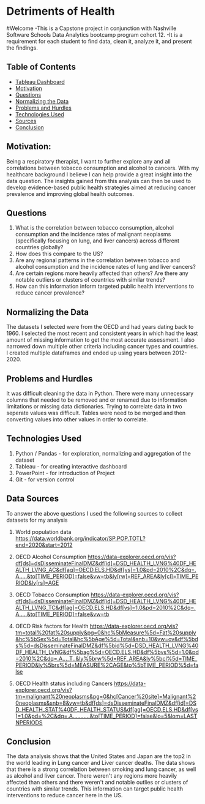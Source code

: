 # Detriments of Health

#Welcome
-This is a Capstone project in conjunction with Nashville Software Schools Data Analytics bootcamp program cohort 12. 
-It is a requirement for each student to find data, clean it, analyze it, and present the findings.


## Table of Contents
* [Tableau Dashboard](#Tableau-dashboard)
* [Motivation](#motivation)
* [Questions](#questions)
* [Normalizing the Data](#normaling-the-data)
* [Problems and Hurdles](#problems-and-hurdles)
* [Technologies Used](#technologies-used)
* [Sources](#sources)
* [Conclusion](#conclusion)


## Motivation:
Being a respiratory therapist, I want to further explore any and all correlations between tobacco consumption and alcohol to cancers. With my healthcare background I believe I can help provide a great insight into the data question.  The insights gained from this analysis can then be used to develop evidence-based public health strategies aimed at reducing cancer prevalence and improving global health outcomes.


## Questions
1) What is the correlation between tobacco consumption, alcohol consumption and the incidence rates of malignant neoplasms (specifically focusing on lung, and liver cancers) across different countries globally?
2) How does this compare to the US?
3) Are any regional patterns in the correlation between tobacco and alcohol consumption and the incidence rates of lung and liver cancers?
4) Are certain regions more heavily affected than others? Are there any notable outliers or clusters of countries with similar trends?
5) How can this information inform targeted public health interventions to reduce cancer prevalence?


## Normalizing the Data
The datasets I selected were from the OECD and had years dating back to 1960. I selected the most recent and consistent years in which had the least amount of missing information to get the most accurate assessment. I also narrowed down multiple other criteria including cancer types and countries. I created multiple dataframes and ended up using years between 2012-2020.


## Problems and Hurdles
It was difficult cleaning the data in Python. There were many unnecessary columns that needed to be removed and or renamed due to information limitations or missing data dictionaries. Trying to correlate data in two seperate values was difficult. Tables were need to be merged and then converting values into other values in order to correlate.


## Technologies Used
1) Python / Pandas - for exploration, normalizing and aggregation of the dataset
2) Tableau - for creating interactive dashboard
3) PowerPoint - for introduction of Project
4) Git - for version control


## Data Sources
To answer the above questions I used the following sources to collect datasets for my analysis

1) World population data
https://data.worldbank.org/indicator/SP.POP.TOTL?end=2020&start=2012

2) OECD Alcohol Consumption
https://data-explorer.oecd.org/vis?df[ds]=dsDisseminateFinalDMZ&df[id]=DSD_HEALTH_LVNG%40DF_HEALTH_LVNG_AC&df[ag]=OECD.ELS.HD&df[vs]=1.0&pd=2010%2C&dq=.A.....&to[TIME_PERIOD]=false&vw=tb&ly[rw]=REF_AREA&ly[cl]=TIME_PERIOD&ly[rs]=AGE

3) OECD Tobacco Consumption
https://data-explorer.oecd.org/vis?df[ds]=dsDisseminateFinalDMZ&df[id]=DSD_HEALTH_LVNG%40DF_HEALTH_LVNG_TC&df[ag]=OECD.ELS.HD&df[vs]=1.0&pd=2010%2C&dq=.A.....&to[TIME_PERIOD]=false&vw=tb

4) OECD Risk factors for Health
https://data-explorer.oecd.org/vis?tm=total%20fat%20supply&pg=0&hc%5bMeasure%5d=Fat%20supply&hc%5bSex%5d=Total&hc%5bAge%5d=Total&snb=10&vw=ov&df%5bds%5d=dsDisseminateFinalDMZ&df%5bid%5d=DSD_HEALTH_LVNG%40DF_HEALTH_LVNG&df%5bag%5d=OECD.ELS.HD&df%5bvs%5d=1.0&pd=2010%2C&dq=.A..._T..&ly%5brw%5d=REF_AREA&ly%5bcl%5d=TIME_PERIOD&ly%5brs%5d=MEASURE%2CAGE&to%5bTIME_PERIOD%5d=false

5) OECD Health status including Cancers
https://data-explorer.oecd.org/vis?tm=malignant%20neoplasms&pg=0&hc[Cancer%20site]=Malignant%20neoplasms&snb=8&vw=tb&df[ds]=dsDisseminateFinalDMZ&df[id]=DSD_HEALTH_STAT%40DF_HEALTH_STATUS&df[ag]=OECD.ELS.HD&df[vs]=1.0&pd=%2C&dq=.A...........&to[TIME_PERIOD]=false&lo=5&lom=LASTNPERIODS


## Conclusion
The data analysis shows that the United States and Japan are the top2 in the world leading in Lung cancer and Liver cancer deaths. The data shows that there is a strong correlation between smoking and lung cancer, as well as alcohol and liver cancer. There weren't any regions more heavily affected than others and there weren't and notable outlies or clusters of countries with similar trends. This information can target public health interventions to reduce cancer here in the US.